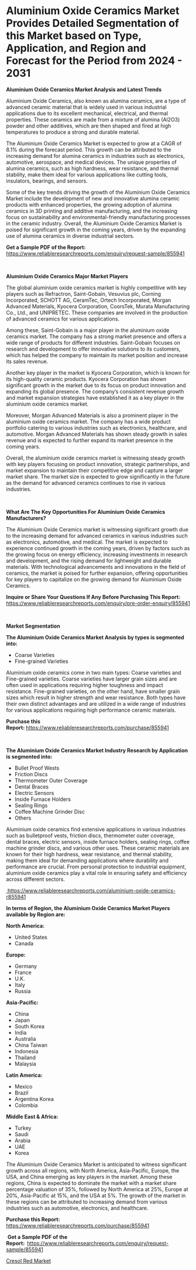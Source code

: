 <p><h1>Aluminium Oxide Ceramics Market Provides Detailed Segmentation of this Market based on Type, Application, and Region and Forecast for the Period from 2024 - 2031</h1></p><p><strong>Aluminium Oxide Ceramics Market Analysis and Latest Trends</strong></p>
<p><p>Aluminium Oxide Ceramics, also known as alumina ceramics, are a type of advanced ceramic material that is widely used in various industrial applications due to its excellent mechanical, electrical, and thermal properties. These ceramics are made from a mixture of alumina (Al2O3) powder and other additives, which are then shaped and fired at high temperatures to produce a strong and durable material.</p><p>The Aluminium Oxide Ceramics Market is expected to grow at a CAGR of 8.1% during the forecast period. This growth can be attributed to the increasing demand for alumina ceramics in industries such as electronics, automotive, aerospace, and medical devices. The unique properties of alumina ceramics, such as high hardness, wear resistance, and thermal stability, make them ideal for various applications like cutting tools, insulators, bearings, and sensors.</p><p>Some of the key trends driving the growth of the Aluminium Oxide Ceramics Market include the development of new and innovative alumina ceramic products with enhanced properties, the growing adoption of alumina ceramics in 3D printing and additive manufacturing, and the increasing focus on sustainability and environmental-friendly manufacturing processes in the ceramic industry. Overall, the Aluminium Oxide Ceramics Market is poised for significant growth in the coming years, driven by the expanding use of alumina ceramics in diverse industrial sectors.</p></p>
<p><strong>Get a Sample PDF of the Report:&nbsp;</strong> <a href="https://www.reliableresearchreports.com/enquiry/request-sample/855941">https://www.reliableresearchreports.com/enquiry/request-sample/855941</a></p>
<p>&nbsp;</p>
<p><strong>Aluminium Oxide Ceramics Major Market Players</strong></p>
<p><p>The global aluminium oxide ceramics market is highly competitive with key players such as Refractron, Saint-Gobain, Vesuvius plc, Corning Incorporated, SCHOTT AG, CeramTec, Ortech Incorporated, Morgan Advanced Materials, Kyocera Corporation, CoorsTek, Murata Manufacturing Co., Ltd., and UNIPRETEC. These companies are involved in the production of advanced ceramics for various applications.</p><p>Among these, Saint-Gobain is a major player in the aluminium oxide ceramics market. The company has a strong market presence and offers a wide range of products for different industries. Saint-Gobain focuses on research and development to offer innovative solutions to its customers, which has helped the company to maintain its market position and increase its sales revenue. </p><p>Another key player in the market is Kyocera Corporation, which is known for its high-quality ceramic products. Kyocera Corporation has shown significant growth in the market due to its focus on product innovation and expanding its global presence. The company’s consistent revenue growth and market expansion strategies have established it as a key player in the aluminium oxide ceramics market.</p><p>Moreover, Morgan Advanced Materials is also a prominent player in the aluminium oxide ceramics market. The company has a wide product portfolio catering to various industries such as electronics, healthcare, and automotive. Morgan Advanced Materials has shown steady growth in sales revenue and is expected to further expand its market presence in the coming years.</p><p>Overall, the aluminium oxide ceramics market is witnessing steady growth with key players focusing on product innovation, strategic partnerships, and market expansion to maintain their competitive edge and capture a larger market share. The market size is expected to grow significantly in the future as the demand for advanced ceramics continues to rise in various industries.</p></p>
<p>&nbsp;</p>
<p><strong>What Are The Key Opportunities For Aluminium Oxide Ceramics Manufacturers?</strong></p>
<p><p>The Aluminium Oxide Ceramics market is witnessing significant growth due to the increasing demand for advanced ceramics in various industries such as electronics, automotive, and medical. The market is expected to experience continued growth in the coming years, driven by factors such as the growing focus on energy efficiency, increasing investments in research and development, and the rising demand for lightweight and durable materials. With technological advancements and innovations in the field of ceramics, the market is poised for further expansion, offering opportunities for key players to capitalize on the growing demand for Aluminium Oxide Ceramics.</p></p>
<p><strong>Inquire or Share Your Questions If Any Before Purchasing This Report:</strong> <a href="https://www.reliableresearchreports.com/enquiry/pre-order-enquiry/855941">https://www.reliableresearchreports.com/enquiry/pre-order-enquiry/855941</a></p>
<p>&nbsp;</p>
<p><strong>Market Segmentation</strong></p>
<p><strong>The Aluminium Oxide Ceramics Market Analysis by types is segmented into:</strong></p>
<p><ul><li>Coarse Varieties</li><li>Fine-grained Varieties</li></ul></p>
<p><p>Aluminium oxide ceramics come in two main types: Coarse varieties and Fine-grained varieties. Coarse varieties have larger grain sizes and are often used in applications requiring higher toughness and impact resistance. Fine-grained varieties, on the other hand, have smaller grain sizes which result in higher strength and wear resistance. Both types have their own distinct advantages and are utilized in a wide range of industries for various applications requiring high performance ceramic materials.</p></p>
<p><strong>Purchase this Report:&nbsp;</strong><a href="https://www.reliableresearchreports.com/purchase/855941">https://www.reliableresearchreports.com/purchase/855941</a></p>
<p>&nbsp;</p>
<p><strong>The Aluminium Oxide Ceramics Market Industry Research by Application is segmented into:</strong></p>
<p><ul><li>Bullet Proof Wests</li><li>Friction Discs</li><li>Thermometer Outer Coverage</li><li>Dental Braces</li><li>Electric Sensors</li><li>Inside Furnace Holders</li><li>Sealing Rings</li><li>Coffee Machine Grinder Disc</li><li>Others</li></ul></p>
<p><p>Aluminium oxide ceramics find extensive applications in various industries such as bulletproof vests, friction discs, thermometer outer coverage, dental braces, electric sensors, inside furnace holders, sealing rings, coffee machine grinder discs, and various other uses. These ceramic materials are known for their high hardness, wear resistance, and thermal stability, making them ideal for demanding applications where durability and performance are crucial. From personal protection to industrial equipment, aluminium oxide ceramics play a vital role in ensuring safety and efficiency across different sectors.</p></p>
<p><a href="https://www.reliableresearchreports.com/aluminium-oxide-ceramics-r855941">&nbsp;https://www.reliableresearchreports.com/aluminium-oxide-ceramics-r855941</a></p>
<p><strong>In terms of Region, the Aluminium Oxide Ceramics Market Players available by Region are:</strong></p>
<p>
    <p> <strong> North America: </strong>
        <ul>
            <li>United States</li>
            <li>Canada</li>
        </ul>
        </p> 
    <p> <strong> Europe: </strong>
        <ul>
            <li>Germany</li>
            <li>France</li>
            <li>U.K.</li>
            <li>Italy</li>
            <li>Russia</li>
        </ul>
        </p> 
    <p> <strong> Asia-Pacific: </strong>
        <ul>
            <li>China</li>
            <li>Japan</li>
            <li>South Korea</li>
            <li>India</li>
            <li>Australia</li>
            <li>China Taiwan</li>
            <li>Indonesia</li>
            <li>Thailand</li>
            <li>Malaysia</li>
        </ul>
        </p> 
    <p> <strong> Latin America: </strong>
        <ul>
            <li>Mexico</li>
            <li>Brazil</li>
            <li>Argentina Korea</li>
            <li>Colombia</li>
        </ul>
        </p> 
    <p> <strong> Middle East & Africa: </strong>
        <ul>
            <li>Turkey</li>
            <li>Saudi</li>
            <li>Arabia</li>
            <li>UAE</li>
            <li>Korea</li>
        </ul>
    </p>
    </p>
<p><p>The Aluminium Oxide Ceramics Market is anticipated to witness significant growth across all regions, with North America, Asia-Pacific, Europe, the USA, and China emerging as key players in the market. Among these regions, China is expected to dominate the market with a market share percentage valuation of 35%, followed by North America at 25%, Europe at 20%, Asia-Pacific at 15%, and the USA at 5%. The growth of the market in these regions can be attributed to increasing demand from various industries such as automotive, electronics, and healthcare.</p></p>
<p><strong>Purchase this Report: </strong><a href="https://www.reliableresearchreports.com/purchase/855941">https://www.reliableresearchreports.com/purchase/855941</a></p>
<p>&nbsp;<strong>Get a Sample PDF of the Report:&nbsp;&nbsp;</strong><a href="https://www.reliableresearchreports.com/enquiry/request-sample/855941">https://www.reliableresearchreports.com/enquiry/request-sample/855941</a></p>
<p><strong></strong></p>
<p><p><a href="https://view.publitas.com/reportprime-1/cresol-red-market-analysis-report-global-insights-by-region-type-0-2-w-v-0-04-w-v-others-and-application-pharmaceutical-acid-base-indicator-others-from-2024-to-2031/">Cresol Red Market</a></p></p>